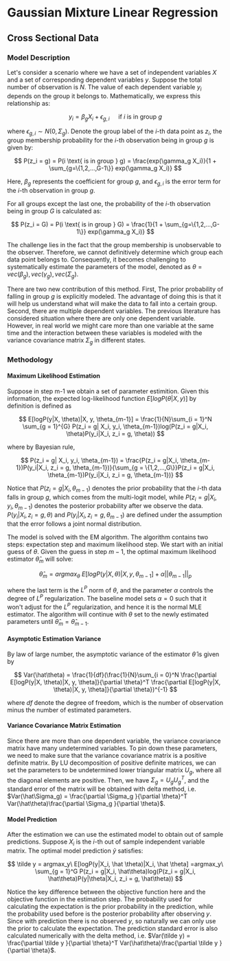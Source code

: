 # Gaussian Mixture Linear Regression
## Cross Sectional Data
### Model Description 

Let's consider a scenario where we have a set of independent variables $X$ and a set of corresponding dependent variables $y$. Suppose the total number of observation is $N$. The value of each dependent variable $y_i$ depends on the group it belongs to. Mathematically, we express this relationship as:

$$
y_{i} = \beta_g X_i+\epsilon_{g,i}\quad \text{ if } i \text{ is in group } g
$$

where $\epsilon_{g,i}\sim N(0, \Sigma_g)$. Denote the group label of the $i$-th data point as $z_i$, the group membership probability for the $i$-th observation being in group $g$ is given by:

$$
P(z_i = g) = P(i \text{ is in group } g) = \frac{exp(\gamma_g X_i)}{1 + \sum_{g=\{1,2,...,G-1\}} exp(\gamma_g X_i)}
$$

Here, $\beta_g$ represents the coefficient for group $g$, and $\epsilon_{g,i}$ is the error term for the $i$-th observation in group $g$.

For all groups except the last one, the probability of the $i$-th observation being in group $G$ is calculated as:

$$
P(z_i = G) = P(i \text{ is in group } G) = \frac{1}{1 + \sum_{g=\{1,2,...,G-1\}} exp(\gamma_g X_i)}
$$

The challenge lies in the fact that the group membership is unobservable to the observer. Therefore, we cannot definitively determine which group each data point belongs to. Consequently, it becomes challenging to systematically estimate the parameters of the model, denoted as $\theta = {vec(\beta_g), vec(\gamma_g), vec(\Sigma_g)}$.

There are two new contribution of this method. First, The prior probability of falling in group $g$ is explicitly modeled. The advantage of doing this is that it will help us understand what will make the data to fall into a certain group. Second, there are multiple dependent variables. The previous literature has considered situation where there are only one dependent variable. However, in real world we might care more than one variable at the same time and the interaction between these variables is modeled with the variance covariance matrix $\Sigma_g$ in different states.

### Methodology

#### Maximum Likelihood Estimation

Suppose in step m-1 we obtain a set of parameter estimition. Given this information, the expected log-likelihood function $E[logP(\theta|X, y)]$ by definition is defined as

$$
E[logP(y|X, \theta)|X, y, \theta_{m-1}] = \frac{1}{N}\sum_{i = 1}^N \sum_{g = 1}^{G} P(z_i = g| X_i, y_i, \theta_{m-1})log(P(z_i = g|X_i, \theta)P(y_i|X_i, z_i = g, \theta))
$$

where by Bayesian rule,

$$
P(z_i = g| X_i, y_i, \theta_{m-1}) = \frac{P(z_i = g|X_i, \theta_{m-1})P(y_i|X_i, z_i = g, \theta_{m-1})}{\sum_{g = \{1,2,...,G\}}P(z_i = g|X_i, \theta_{m-1})P(y_i|X_i, z_i = g, \theta_{m-1})}
$$

Notice that $P(z_i = g|X_i, \theta_{m-1})$ denotes the prior probability that the $i$-th data falls in group $g$, which comes from the multi-logit model, while $P(z_i = g| X_i, y_i, \theta_{m-1})$ denotes the posterior probability after we observe the data. $P(y_i|X_i, z_i = g, \theta)$ and $P(y_i|X_i, z_i = g, \theta_{m-1})$ are defined under the assumption that the error follows a joint normal distribution. 

The model is solved with the EM algorithm. The algorithm contains two steps: expectation step and maximum likelihood step. We start with an initial guess of $\theta$. Given the guess in step $m-1$, the optimal maximum likelihood estimator $\hat \theta_m$ will solve:

$$
\hat \theta_{m} = argmax_\theta\ E[logP(y|X, \theta)|X, y, \theta_{m-1}] + \alpha|| \theta_{m-1}||_p
$$

where the last term is the $L^P$ norm of $\theta$, and the parameter $\alpha$ controls the degree of $L^P$ regularization. The baseline model sets $\alpha = 0$ such that it won't adjust for the $L^P$ regularization, and hence it is the normal MLE estimator. The algorithm will continue with $\theta$ set to the newly estimated parameters until $\hat\theta_m = \hat\theta_{m-1}$.

#### Asymptotic Estimation Variance

By law of large number, the asymptotic variance of the estimator $\hat \theta$ is given by

$$
Var(\hat\theta) = \frac{1}{df}(\frac{1}{N}\sum_{i = 0}^N \frac{\partial E[logP(y|X, \theta)|X, y, \theta]}{\partial \theta}^T  \frac{\partial E[logP(y|X, \theta)|X, y, \theta]}{\partial \theta})^{-1}
$$

where $df$ denote the degree of freedom, which is the number of observation minus the number of estimated parameters.

#### Variance Covariance Matrix Estimation

Since there are more than one dependent variable, the variance covariance matrix have many undetermined variables. To pin down these parameters, we need to make sure that the variance covariance matrix is a positive definite matrix. By LU decomposition of positive definite matrices, we can set the parameters to be undetermined lower triangular matrix $U_g$, where all the diagonal elements are positive. Then, we have $\Sigma_g = U_g U_g^{T}$, and the standard error of the matrix will be obtained with delta method, i.e. $Var(\hat\Sigma_g) = \frac{\partial \Sigma_g }{\partial \theta}^T Var(\hat\theta)\frac{\partial \Sigma_g }{\partial \theta}$​.

#### Model Prediction

After the estimation we can use the estimated model to obtain out of sample predictions. Suppose $X_i$ is the $i$-th out of sample independent variable matrix. The optimal model prediction $\tilde y$ satisfies:

$$
\tilde y = argmax_y\ E[logP(y|X_i, \hat \theta)|X_i, \hat \theta] =argmax_y\ \sum_{g = 1}^G P(z_i = g|X_i, \hat\theta)log(P(z_i = g|X_i, \hat\theta)P(y|\theta|X_i, z_i = g, \hat\theta))
$$

Notice the key difference between the objective function here and the objective function in the estimation step. The probability used for calculating the expectation is the prior probability in the prediction, while the probability used before is the posterior probability after observing $y$. Since with prediction there is no observed $y$, so naturally we can only use the prior to calculate the expectation. The prediction standard error is also calculated numerically with the delta method, i.e. $Var(\tilde y) = \frac{\partial \tilde y }{\partial \theta}^T Var(\hat\theta)\frac{\partial \tilde y }{\partial \theta}$.
